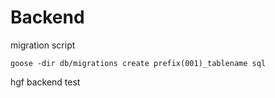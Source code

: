 # Backend

migration script 
```dockerignore
goose -dir db/migrations create prefix(001)_tablename sql
```
hgf
backend test